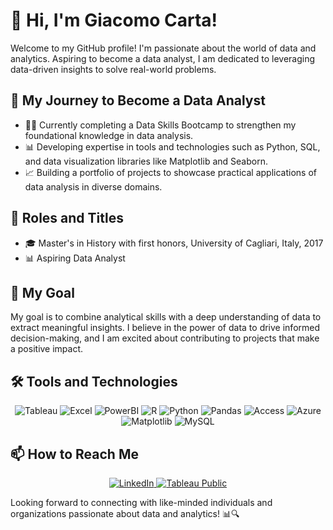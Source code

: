 # 👋 Hi, I'm Giacomo Carta!

Welcome to my GitHub profile! I'm passionate about the world of data and analytics. Aspiring to become a data analyst, I am dedicated to leveraging data-driven insights to solve real-world problems.

## 🚀 My Journey to Become a Data Analyst

- 👨‍💻 Currently completing a Data Skills Bootcamp to strengthen my foundational knowledge in data analysis.
- 📊 Developing expertise in tools and technologies such as Python, SQL, and data visualization libraries like Matplotlib and Seaborn.
- 📈 Building a portfolio of projects to showcase practical applications of data analysis in diverse domains.

## 💼 Roles and Titles

- 🎓 Master's in History with first honors, University of Cagliari, Italy, 2017
- 📊 Aspiring Data Analyst

## 🌟 My Goal

My goal is to combine analytical skills with a deep understanding of data to extract meaningful insights. I believe in the power of data to drive informed decision-making, and I am excited about contributing to projects that make a positive impact.

## 🛠️ Tools and Technologies

<p align="center">
    <img src="https://img.shields.io/badge/Tableau-000000?style=for-the-badge&logo=Tableau" alt="Tableau"/>
    <img src="https://img.shields.io/badge/Excel-217346?style=for-the-badge&logo=Microsoft-Excel" alt="Excel"/>
    <img src="https://img.shields.io/badge/PowerBI-F2C811?style=for-the-badge&logo=Power-BI" alt="PowerBI"/>
    <img src="https://img.shields.io/badge/R-276DC3?style=for-the-badge&logo=R" alt="R"/>
    <img src="https://img.shields.io/badge/Python-3776AB?style=for-the-badge&logo=Python" alt="Python"/>
    <img src="https://img.shields.io/badge/Pandas-150458?style=for-the-badge&logo=Pandas" alt="Pandas"/>
    <img src="https://img.shields.io/badge/Access-A4373A?style=for-the-badge&logo=Microsoft-Access" alt="Access"/>
    <img src="https://img.shields.io/badge/Azure-0089D6?style=for-the-badge&logo=Microsoft-Azure" alt="Azure"/>
    <img src="https://img.shields.io/badge/Matplotlib-3776AB?style=for-the-badge&logo=Python" alt="Matplotlib"/>
    <img src="https://img.shields.io/badge/MySQL-4479A1?style=for-the-badge&logo=MySQL" alt="MySQL"/>
</p>

## 📫 How to Reach Me

<p align="center">
    <a href="https://www.linkedin.com/in/giacomo-carta-a49986160/">
        <img src="https://img.shields.io/badge/LinkedIn-0077B5?style=for-the-badge&logo=LinkedIn" alt="LinkedIn"/>
    </a>
    <a href="https://public.tableau.com/app/profile/giacomo.carta/vizzes">
        <img src="https://img.shields.io/badge/Tableau-Public-0077B5?style=for-the-badge&logo=Tableau" alt="Tableau Public"/>
    </a>
</p>

Looking forward to connecting with like-minded individuals and organizations passionate about data and analytics! 📊🔍
